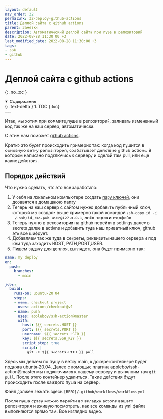 ```yaml
---
layout: default
nav_order: 32
permalink: 32-deploy-github-actions
title: Деплой сайта с github actions
parent: Заметки
description: Автоматический деплой сайта при пуше в репозиторий
date: 2022-08-28 11:30:00 +3
last_modified_date: 2022-08-28 11:30:00 +3
tags:
- ssh
- github
---
```


# Деплой сайта с github actions
{: .no_toc }

<details open markdown="block">
  <summary>
    Содержание
  </summary>
  {: .text-delta }
1. TOC
{:toc}
</details>
---

Итак, мы хотим при коммите,пуше в репозиторий, заливать измененный код так же на наш сервер, автоматически.

С этим нам поможет [github actions](https://docs.github.com/en/actions/learn-github-actions/understanding-github-actions).

Кратко это будет происходить примерно так: когда код пушится в основную ветку репозитория, срабатывает действие github actions.
В котором написано подключись к серверу и сделай там pull, или еще какие действия.

## Порядок действий

Что нужно сделать, что это все заработало:

1. У себя на локальном компьютере создать [пару ключей](https://lexusalex.ru/linux-ssh-keys#%D0%BA%D0%BB%D0%B8%D0%B5%D0%BD%D1%82), они добавятся в домашнюю папку
2. Теперь на наш сервер с сайтом нужно добавить публичный ключ, который мы создали выше примерно такой командой `ssh-copy-id -i ~/.ssh/id_rsa.pub user@127.0.0.1`, либо через интерфейс
3. Теперь нужно в репозитории на github перейти в settings далее в secrets далее в actions и добавить туда наш приватный ключ, github это все шифрует.
4. Добавляем так же туда в секреты, реквизиты нашего сервера и под кем туда заходить HOST, PATH,PORT,USER.
5. Пишем задачу для деплоя, выглядеть она будет примерно так:

```yaml
name: my deploy
on:
  push:
    branches:
      - main

jobs:
  build:
    runs-on: ubuntu-20.04
    steps:
    - name: checkout project
      uses: actions/checkout@v1
    - name: push
      uses: appleboy/ssh-action@master
      with:
        host: ${{ secrets.HOST }}
        port: ${{ secrets.PORT }}
        username: ${{ secrets.USER }}
        key: ${{ secrets.SSH_KEY }}
        script_stop: true
        script: |
          git -C ${{ secrets.PATH }} pull
```

Здесь мы делаем по пушу в ветку main, в докере контейнере будет поднята ubuntu-20.04. Далее с помощью плагина appleboy/ssh-action@master
мы подключимся к нашему серверу и выполним там `git pull`. 
После этого контейнер удалиться. Такие действия будут происходить после каждого пуша на сервер.

Файл должен лежать здесь `[REPO]/.github/workflows/workflow.yml`

После пуша сразу можно перейти во вкладку actions вашего репозитория и вживую посмотреть, как все команды из yml файла выполняются прямо там.
Все наглядно видно.







